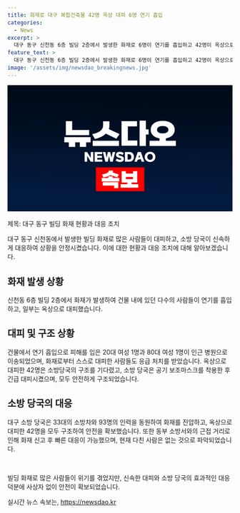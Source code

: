 ```yaml
---
title: 화재로 대구 복합건축물 42명 옥상 대피 6명 연기 흡입
categories:
  - News
excerpt: >
  대구 동구 신천동 6층 빌딩 2층에서 발생한 화재로 6명이 연기를 흡입하고 42명이 옥상으로 대피했습니다. 건물 계단에 연기로 갇힌 사람들은 소방당국의 구조를 기다렸고, 옥상으로 대피한 이들은 공기 보조마스크를 착용해 긴급 대피했습니다. 소방차 33대, 인력 93명이 현장에 출동하여 오후 1시 21분에 진화를 완료했습니다. 해당 건물에는 사찰 포교원과 건축사무실이 입주해 있었으며, 화재 원인은 조사 중입니다. 사고로 다친 사람은 없는 것으로 알려졌습니다. (149자)
feature_text: >
  대구 동구 신천동 6층 빌딩 2층에서 발생한 화재로 6명이 연기를 흡입하고 42명이 옥상으로 대피했습니다. 건물 계단에 연기로 갇힌 사람들은 소방당국의 구조를 기다렸고, 옥상으로 대피한 이들은 공기 보조마스크를 착용해 긴급 대피했습니다. 소방차 33대, 인력 93명이 현장에 출동하여 오후 1시 21분에 진화를 완료했습니다. 해당 건물에는 사찰 포교원과 건축사무실이 입주해 있었으며, 화재 원인은 조사 중입니다. 사고로 다친 사람은 없는 것으로 알려졌습니다. (149자)
image: '/assets/img/newsdao_breakingnews.jpg'
---
```


<p><img src="/assets/img/newsdao_breakingnews.jpg" alt="implanttips 속보" /></p>

<p>제목: 대구 동구 빌딩 화재 현황과 대응 조치</p>

<p>대구 동구 신천동에서 발생한 빌딩 화재로 많은 사람들이 대피하고, 소방 당국이 신속하게 대응하여 상황을 안정시켰습니다. 이에 대한 현황과 대응 조치에 대해 알아보겠습니다.</p>

<h2 data-ke-size="size26">화재 발생 상황</h2>

<p>신천동 6층 빌딩 2층에서 화재가 발생하여 건물 내에 있던 다수의 사람들이 연기를 흡입하고, 일부는 옥상으로 대피했습니다.</p>

<h2 data-ke-size="size26">대피 및 구조 상황</h2>

<p>건물에서 연기 흡입으로 피해를 입은 20대 여성 1명과 80대 여성 1명이 인근 병원으로 이송되었으며, 화재로부터 스스로 대피한 사람들도 응급 처치를 받았습니다. 옥상으로 대피한 42명은 소방당국의 구조를 기다렸고, 소방 당국은 공기 보조마스크를 착용한 후 긴급 대피시켰으며, 모두 안전하게 구조되었습니다.</p>

<h2 data-ke-size="size26">소방 당국의 대응</h2>

<p>대구 소방 당국은 33대의 소방차와 93명의 인력을 동원하여 화재를 진압하고, 옥상으로 대피한 42명을 모두 구조하여 안전을 확보했습니다. 또한 동부 소방서와의 근접 거리로 인해 화재 신고 후 빠른 대응이 가능했으며, 현재 다친 사람은 없는 것으로 파악되었습니다.</p>

<p data-ke-size="size16">&nbsp;</p>

<p>빌딩 화재로 많은 사람들이 위기를 겪었지만, 신속한 대피와 소방 당국의 효과적인 대응 덕분에 사상자 없이 안전이 확보되었습니다.</p>
실시간 뉴스 속보는, <a href="https://newsdao.kr" rel="dofollow">https://newsdao.kr</a>


